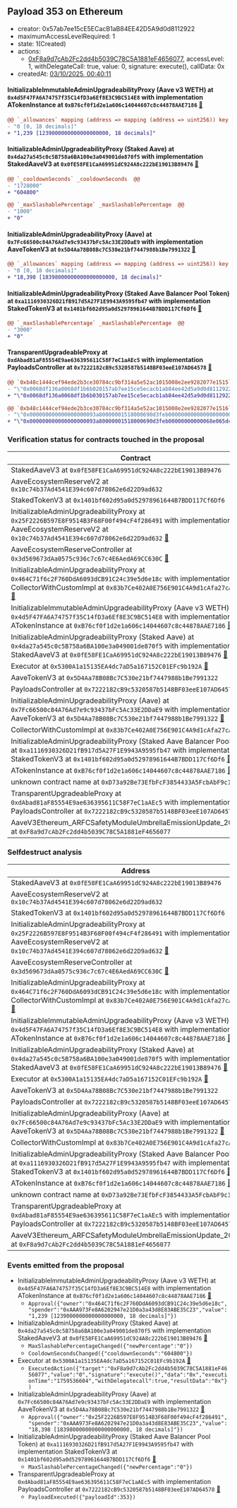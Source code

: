 ## Payload 353 on Ethereum

- creator: 0x57ab7ee15cE5ECacB1aB84EE42D5A9d0d8112922
- maximumAccessLevelRequired: 1
- state: 1(Created)
- actions:
  - [0xF8a9d7cAb2Fc2dd4b5039C78C5A1881eF4656077](https://etherscan.io/address/0xF8a9d7cAb2Fc2dd4b5039C78C5A1881eF4656077), accessLevel: 1, withDelegateCall: true, value: 0, signature: execute(), callData: 0x
- createdAt: [03/10/2025, 00:40:11](https://etherscan.io/tx/0xbbfd237884f240b7741207159e62dafc021954208c940315b94b4b1d5599bfcf)

#### InitializableImmutableAdminUpgradeabilityProxy (Aave v3 WETH) at `0x4d5F47FA6A74757f35C14fD3a6Ef8E3C9BC514E8` with implementation ATokenInstance at `0xB76cf0f1d2e1a606c14044607c8c44878AAE7186` [:ghost:](https://github.com/bgd-labs/aave-address-book  "AaveV3Ethereum.ASSETS.WETH.A_TOKEN")

```diff
@@ `_allowances` mapping (address => mapping (address => uint256)) key `0x464c71f6c2f760dda6093dcb91c24c39e5d6e18c`.0xaaa973fe8a6202947e21d0a3a43d8e83abe35c23 @@
- "0 [0, 18 decimals]"
+ "1,239 [1239000000000000000000, 18 decimals]"

```
#### InitializableAdminUpgradeabilityProxy (Staked Aave) at `0x4da27a545c0c5B758a6BA100e3a049001de870f5` with implementation StakedAaveV3 at `0x0fE58FE1CaA69951dC924A8c222bE19013B89476` [:ghost:](https://github.com/bgd-labs/aave-address-book  "AaveSafetyModule.STK_AAVE")

```diff
@@ `_cooldownSeconds` _cooldownSeconds  @@
- "1728000"
+ "604800"

@@ `_maxSlashablePercentage` _maxSlashablePercentage  @@
- "1000"
+ "0"

```
#### InitializableAdminUpgradeabilityProxy (Aave) at `0x7Fc66500c84A76Ad7e9c93437bFc5Ac33E2DDaE9` with implementation AaveTokenV3 at `0x5D4Aa78B08Bc7C530e21bf7447988b1Be7991322` [:ghost:](https://github.com/bgd-labs/aave-address-book  "AaveV2Ethereum.ASSETS.AAVE.UNDERLYING")

```diff
@@ `_allowances` mapping (address => mapping (address => uint256)) key `0x25f2226b597e8f9514b3f68f00f494cf4f286491`.0xaaa973fe8a6202947e21d0a3a43d8e83abe35c23 @@
- "0 [0, 18 decimals]"
+ "18,398 [18398000000000000000000, 18 decimals]"

```
#### InitializableAdminUpgradeabilityProxy (Staked Aave Balancer Pool Token) at `0xa1116930326D21fB917d5A27F1E9943A9595fb47` with implementation StakedTokenV3 at `0x1401bf602d95a0d52978961644B7BDD117Cf6Df6` [:ghost:](https://github.com/bgd-labs/aave-address-book  "AaveSafetyModule.STK_ABPT")

```diff
@@ `_maxSlashablePercentage` _maxSlashablePercentage  @@
- "3000"
+ "0"

```
#### TransparentUpgradeableProxy at `0xdAbad81aF85554E9ae636395611C58F7eC1aAEc5` with implementation PayloadsController at `0x7222182cB9c5320587b5148BF03eeE107AD64578` [:ghost:](https://github.com/bgd-labs/aave-address-book  "GovernanceV3Ethereum.PAYLOADS_CONTROLLER")

```diff
@@ `0xb48c1444cef94ede2b3ce30784cc9bf314a5e52ac1015008e2ee9282077e1515` raw  @@
- "\"0x0068df136a0068df1b6b020157ab7ee15ce5ecacb1ab84ee42d5a9d0d8112922\""
+ "\"0x0068df136a0068df1b6b030157ab7ee15ce5ecacb1ab84ee42d5a9d0d8112922\""

@@ `0xb48c1444cef94ede2b3ce30784cc9bf314a5e52ac1015008e2ee9282077e1516` raw  @@
- "\"0x000000000000000000093a80000001518000690d3feb00000000000000000000\""
+ "\"0x000000000000000000093a80000001518000690d3feb00000000000068e065dc\""

```
### Verification status for contracts touched in the proposal

| Contract | Status |
|---------|------------|
| StakedAaveV3 at `0x0fE58FE1CaA69951dC924A8c222bE19013B89476` | Contract |
| AaveEcosystemReserveV2 at `0x10c74b37Ad4541E394c607d78062e6d22D9ad632` | Contract |
| StakedTokenV3 at `0x1401bf602d95a0d52978961644B7BDD117Cf6Df6` | Contract |
| InitializableAdminUpgradeabilityProxy at `0x25F2226B597E8F9514B3F68F00f494cF4f286491` with implementation AaveEcosystemReserveV2 at `0x10c74b37Ad4541E394c607d78062e6d22D9ad632` [:ghost:](https://github.com/bgd-labs/aave-address-book  "MiscEthereum.ECOSYSTEM_RESERVE") | Contract |
| AaveEcosystemReserveController at `0x3d569673dAa0575c936c7c67c4E6AedA69CC630C` [:ghost:](https://github.com/bgd-labs/aave-address-book  "MiscEthereum.AAVE_ECOSYSTEM_RESERVE_CONTROLLER") | Contract |
| InitializableAdminUpgradeabilityProxy at `0x464C71f6c2F760DdA6093dCB91C24c39e5d6e18c` with implementation CollectorWithCustomImpl at `0x83b7Ce402A0E756E901C4A9d1cAfa27cA9572afC` [:ghost:](https://github.com/bgd-labs/aave-address-book  "AaveV2Ethereum.COLLECTOR") | Contract |
| InitializableImmutableAdminUpgradeabilityProxy (Aave v3 WETH) at `0x4d5F47FA6A74757f35C14fD3a6Ef8E3C9BC514E8` with implementation ATokenInstance at `0xB76cf0f1d2e1a606c14044607c8c44878AAE7186` [:ghost:](https://github.com/bgd-labs/aave-address-book  "AaveV3Ethereum.ASSETS.WETH.A_TOKEN") | Contract |
| InitializableAdminUpgradeabilityProxy (Staked Aave) at `0x4da27a545c0c5B758a6BA100e3a049001de870f5` with implementation StakedAaveV3 at `0x0fE58FE1CaA69951dC924A8c222bE19013B89476` [:ghost:](https://github.com/bgd-labs/aave-address-book  "AaveSafetyModule.STK_AAVE") | Contract |
| Executor at `0x5300A1a15135EA4dc7aD5a167152C01EFc9b192A` [:ghost:](https://github.com/bgd-labs/aave-address-book  "AaveV2Ethereum.POOL_ADMIN") | Contract |
| AaveTokenV3 at `0x5D4Aa78B08Bc7C530e21bf7447988b1Be7991322` | Contract |
| PayloadsController at `0x7222182cB9c5320587b5148BF03eeE107AD64578` | Contract |
| InitializableAdminUpgradeabilityProxy (Aave) at `0x7Fc66500c84A76Ad7e9c93437bFc5Ac33E2DDaE9` with implementation AaveTokenV3 at `0x5D4Aa78B08Bc7C530e21bf7447988b1Be7991322` [:ghost:](https://github.com/bgd-labs/aave-address-book  "AaveV2Ethereum.ASSETS.AAVE.UNDERLYING") | Contract |
| CollectorWithCustomImpl at `0x83b7Ce402A0E756E901C4A9d1cAfa27cA9572afC` | Contract |
| InitializableAdminUpgradeabilityProxy (Staked Aave Balancer Pool Token) at `0xa1116930326D21fB917d5A27F1E9943A9595fb47` with implementation StakedTokenV3 at `0x1401bf602d95a0d52978961644B7BDD117Cf6Df6` [:ghost:](https://github.com/bgd-labs/aave-address-book  "AaveSafetyModule.STK_ABPT") | Contract |
| ATokenInstance at `0xB76cf0f1d2e1a606c14044607c8c44878AAE7186` [:ghost:](https://github.com/bgd-labs/aave-address-book  "AaveV3Ethereum.DEFAULT_A_TOKEN_IMPL") | Contract |
| unknown contract name at `0xD73a92Be73EfbFcF3854433A5FcbAbF9c1316073` | EOA |
| TransparentUpgradeableProxy at `0xdAbad81aF85554E9ae636395611C58F7eC1aAEc5` with implementation PayloadsController at `0x7222182cB9c5320587b5148BF03eeE107AD64578` [:ghost:](https://github.com/bgd-labs/aave-address-book  "GovernanceV3Ethereum.PAYLOADS_CONTROLLER") | Contract |
| AaveV3Ethereum_ARFCSafetyModuleUmbrellaEmissionUpdate_20250918 at `0xF8a9d7cAb2Fc2dd4b5039C78C5A1881eF4656077` | Contract |

### Selfdestruct analysis

| Address | Result |
|---------|------------|
| StakedAaveV3 at `0x0fE58FE1CaA69951dC924A8c222bE19013B89476` | DelegateCall |
| AaveEcosystemReserveV2 at `0x10c74b37Ad4541E394c607d78062e6d22D9ad632` | Safe |
| StakedTokenV3 at `0x1401bf602d95a0d52978961644B7BDD117Cf6Df6` | Safe |
| InitializableAdminUpgradeabilityProxy at `0x25F2226B597E8F9514B3F68F00f494cF4f286491` with implementation AaveEcosystemReserveV2 at `0x10c74b37Ad4541E394c607d78062e6d22D9ad632` [:ghost:](https://github.com/bgd-labs/aave-address-book  "MiscEthereum.ECOSYSTEM_RESERVE") | DelegateCall |
| AaveEcosystemReserveController at `0x3d569673dAa0575c936c7c67c4E6AedA69CC630C` [:ghost:](https://github.com/bgd-labs/aave-address-book  "MiscEthereum.AAVE_ECOSYSTEM_RESERVE_CONTROLLER") | Safe |
| InitializableAdminUpgradeabilityProxy at `0x464C71f6c2F760DdA6093dCB91C24c39e5d6e18c` with implementation CollectorWithCustomImpl at `0x83b7Ce402A0E756E901C4A9d1cAfa27cA9572afC` [:ghost:](https://github.com/bgd-labs/aave-address-book  "AaveV2Ethereum.COLLECTOR") | DelegateCall |
| InitializableImmutableAdminUpgradeabilityProxy (Aave v3 WETH) at `0x4d5F47FA6A74757f35C14fD3a6Ef8E3C9BC514E8` with implementation ATokenInstance at `0xB76cf0f1d2e1a606c14044607c8c44878AAE7186` [:ghost:](https://github.com/bgd-labs/aave-address-book  "AaveV3Ethereum.ASSETS.WETH.A_TOKEN") | DelegateCall |
| InitializableAdminUpgradeabilityProxy (Staked Aave) at `0x4da27a545c0c5B758a6BA100e3a049001de870f5` with implementation StakedAaveV3 at `0x0fE58FE1CaA69951dC924A8c222bE19013B89476` [:ghost:](https://github.com/bgd-labs/aave-address-book  "AaveSafetyModule.STK_AAVE") | DelegateCall |
| Executor at `0x5300A1a15135EA4dc7aD5a167152C01EFc9b192A` [:ghost:](https://github.com/bgd-labs/aave-address-book  "AaveV2Ethereum.POOL_ADMIN") | DelegateCall |
| AaveTokenV3 at `0x5D4Aa78B08Bc7C530e21bf7447988b1Be7991322` | Safe |
| PayloadsController at `0x7222182cB9c5320587b5148BF03eeE107AD64578` | Safe |
| InitializableAdminUpgradeabilityProxy (Aave) at `0x7Fc66500c84A76Ad7e9c93437bFc5Ac33E2DDaE9` with implementation AaveTokenV3 at `0x5D4Aa78B08Bc7C530e21bf7447988b1Be7991322` [:ghost:](https://github.com/bgd-labs/aave-address-book  "AaveV2Ethereum.ASSETS.AAVE.UNDERLYING") | DelegateCall |
| CollectorWithCustomImpl at `0x83b7Ce402A0E756E901C4A9d1cAfa27cA9572afC` | Safe |
| InitializableAdminUpgradeabilityProxy (Staked Aave Balancer Pool Token) at `0xa1116930326D21fB917d5A27F1E9943A9595fb47` with implementation StakedTokenV3 at `0x1401bf602d95a0d52978961644B7BDD117Cf6Df6` [:ghost:](https://github.com/bgd-labs/aave-address-book  "AaveSafetyModule.STK_ABPT") | DelegateCall |
| ATokenInstance at `0xB76cf0f1d2e1a606c14044607c8c44878AAE7186` [:ghost:](https://github.com/bgd-labs/aave-address-book  "AaveV3Ethereum.DEFAULT_A_TOKEN_IMPL") | Safe |
| unknown contract name at `0xD73a92Be73EfbFcF3854433A5FcbAbF9c1316073` | EOA |
| TransparentUpgradeableProxy at `0xdAbad81aF85554E9ae636395611C58F7eC1aAEc5` with implementation PayloadsController at `0x7222182cB9c5320587b5148BF03eeE107AD64578` [:ghost:](https://github.com/bgd-labs/aave-address-book  "GovernanceV3Ethereum.PAYLOADS_CONTROLLER") | DelegateCall |
| AaveV3Ethereum_ARFCSafetyModuleUmbrellaEmissionUpdate_20250918 at `0xF8a9d7cAb2Fc2dd4b5039C78C5A1881eF4656077` | Safe |

### Events emitted from the proposal

- InitializableImmutableAdminUpgradeabilityProxy (Aave v3 WETH) at `0x4d5F47FA6A74757f35C14fD3a6Ef8E3C9BC514E8` with implementation ATokenInstance at `0xB76cf0f1d2e1a606c14044607c8c44878AAE7186` [:ghost:](https://github.com/bgd-labs/aave-address-book  "AaveV3Ethereum.ASSETS.WETH.A_TOKEN")
  - `Approval({"owner":"0x464C71f6c2F760DdA6093dCB91C24c39e5d6e18c","spender":"0xAAA973Fe8A6202947e21D0a3a43d8E83ABE35C23","value":"1,239 [1239000000000000000000, 18 decimals]"})`
- InitializableAdminUpgradeabilityProxy (Staked Aave) at `0x4da27a545c0c5B758a6BA100e3a049001de870f5` with implementation StakedAaveV3 at `0x0fE58FE1CaA69951dC924A8c222bE19013B89476` [:ghost:](https://github.com/bgd-labs/aave-address-book  "AaveSafetyModule.STK_AAVE")
  - `MaxSlashablePercentageChanged({"newPercentage":"0"})`
  - `CooldownSecondsChanged({"cooldownSeconds":"604800"})`
- Executor at `0x5300A1a15135EA4dc7aD5a167152C01EFc9b192A` [:ghost:](https://github.com/bgd-labs/aave-address-book  "AaveV2Ethereum.POOL_ADMIN")
  - `ExecutedAction({"target":"0xF8a9d7cAb2Fc2dd4b5039C78C5A1881eF4656077","value":"0","signature":"execute()","data":"0x","executionTime":"1759536604","withDelegatecall":true,"resultData":"0x"})`
- InitializableAdminUpgradeabilityProxy (Aave) at `0x7Fc66500c84A76Ad7e9c93437bFc5Ac33E2DDaE9` with implementation AaveTokenV3 at `0x5D4Aa78B08Bc7C530e21bf7447988b1Be7991322` [:ghost:](https://github.com/bgd-labs/aave-address-book  "AaveV2Ethereum.ASSETS.AAVE.UNDERLYING")
  - `Approval({"owner":"0x25F2226B597E8F9514B3F68F00f494cF4f286491","spender":"0xAAA973Fe8A6202947e21D0a3a43d8E83ABE35C23","value":"18,398 [18398000000000000000000, 18 decimals]"})`
- InitializableAdminUpgradeabilityProxy (Staked Aave Balancer Pool Token) at `0xa1116930326D21fB917d5A27F1E9943A9595fb47` with implementation StakedTokenV3 at `0x1401bf602d95a0d52978961644B7BDD117Cf6Df6` [:ghost:](https://github.com/bgd-labs/aave-address-book  "AaveSafetyModule.STK_ABPT")
  - `MaxSlashablePercentageChanged({"newPercentage":"0"})`
- TransparentUpgradeableProxy at `0xdAbad81aF85554E9ae636395611C58F7eC1aAEc5` with implementation PayloadsController at `0x7222182cB9c5320587b5148BF03eeE107AD64578` [:ghost:](https://github.com/bgd-labs/aave-address-book  "GovernanceV3Ethereum.PAYLOADS_CONTROLLER")
  - `PayloadExecuted({"payloadId":353})`

